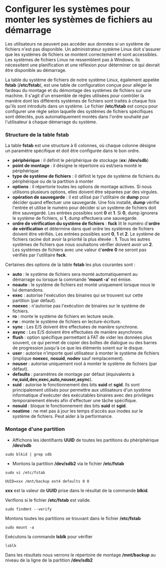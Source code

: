 # Configurer les systèmes pour monter les systèmes de fichiers au démarrage

Les utilisateurs ne peuvent pas accéder aux données si un système de fichiers n'est pas disponible. Un administrateur système Linux doit s'assurer que les systèmes de fichiers se montent correctement et sont accessibles. Les systèmes de fichiers Linux ne ressemblent pas à Windows. Ils nécessitent une planification et une réflexion pour déterminer ce qui devrait être disponible au démarrage.

La table du système de fichiers de notre système Linux, également appelée **fstab** (**/etc/fstab**), est une table de configuration conçue pour alléger le fardeau du montage et du démontage des systèmes de fichiers sur une machine. Il s'agit d'un ensemble de règles utilisées pour contrôler la manière dont les différents systèmes de fichiers sont traités à chaque fois qu'ils sont introduits dans un système. Le fichier **/etc/fstab** est conçu pour configurer une règle selon laquelle des systèmes de fichiers spécifiques sont détectés, puis automatiquement montés dans l'ordre souhaité par l'utilisateur à chaque démarrage du système.

### Structure de la table fstab

La table **fstab** est une structure à 6 colonnes, où chaque colonne désigne un paramètre spécifique et doit être configurée dans le bon ordre.

- **périphérique** : il définit le périphérique de stockage (**ex: /dev/sdb**)
- **point de montage** : il désigne le répertoire où est/sera monté le périphérique
- **type de système de fichiers** : il définit le type de système de fichiers du périphérique ou de la partition à monter
- **options** : il répertorie toutes les options de montage actives. Si nous utilisons plusieurs options, elles doivent être séparées par des virgules.
- **opération de sauvegarde** : il est utilisé par l'utilitaire de **dump** pour décider quand effectuer une sauvegarde. Une fois installé, **dump** vérifie l'entrée et utilise le numéro pour décider si un système de fichiers doit être sauvegardé. Les entrées possibles sont **0** et **1**. Si **0**, dump ignorera le système de fichiers, si **1**, dump effectuera une sauvegarde.
- **ordre de vérification du système de fichiers** : **fsck** lit le numéro d'**ordre de vérification** et détermine dans quel ordre les systèmes de fichiers doivent être vérifiés. Les entrées possibles sont **0**, **1** et **2**. Le système de fichiers racine doit avoir la priorité la plus élevée : **1**. Tous les autres systèmes de fichiers que nous souhaitons vérifier doivent avoir un **2**. Les systèmes de fichiers avec une valeur d'**ordre** **0** ne seront pas vérifiés par l'utilitaire **fsck**.

Certaines des options de la table **fstab** les plus courantes sont :

- **auto** : le système de fichiers sera monté automatiquement au démarrage ou lorsque la commande **'mount -a'** est émise.
- **noauto** : le système de fichiers est monté uniquement lorsque nous le lui demandons.
- **exec** : autorise l'exécution des binaires qui se trouvent sur cette partition (par défaut).
- **noexec** : n'autorise pas l'exécution de binaires sur le système de fichiers.
- **ro** : monte le système de fichiers en lecture seule.
- **rw** : monte le système de fichiers en lecture-écriture.
- **sync** : Les E/S doivent être effectuées de manière synchrone.
- **async** : Les E/S doivent être effectuées de manière asynchrone.
- **flush** : option spécifique permettant à FAT de vider les données plus souvent, ce qui permet de copier des boîtes de dialogue ou des barres de progression jusqu'à ce que les éléments soient sur le disque.
- **user** : autorise n'importe quel utilisateur à monter le système de fichiers (implique **noexec**, **nosuid**, **nodev** sauf remplacement).
- **nouser** : autorise uniquement root à monter le système de fichiers (par défaut).
- **defaults** : paramètres de montage par défaut (équivalents à **rw,suid,dev,exec,auto,nouser,async**).
- **suid** : autorise le fonctionnement des bits **suid** et **sgid**. Ils sont principalement utilisés pour permettre aux utilisateurs d'un système informatique d'exécuter des exécutables binaires avec des privilèges temporairement élevés afin d'effectuer une tâche spécifique.
- **nosuid** : bloque le fonctionnement des bits **suid** et **sgid**.
- **noatime** : ne met pas à jour les temps d'accès aux inodes sur le système de fichiers. Peut aider à la performance.

### Montage d'une partition

- Affichons les identifiants **UUID** de toutes les partitions du phériphérique **/dev/sdb**

```
sudo blkid | grep sdb
```

- Montons la partition **/dev/sdb2** via le fichier **/etc/fstab**

```
sudo vi /etc/fstab
```

```
UUID=xxx /mnt/backup ext4 defaults 0 0
```

**xxx** est la valeur de **UUID** prise dans le résultat de la commande **blkid**.

Verifions si le fichier **/etc/fstab** est valide.

```
sudo findmnt --verify
```

Montons toutes les partitions se trouvant dans le fichier **/etc/fstab**

```
sudo mount -a
```

Exécutons la commande **lsblk** pour vérifier

```
lsblk
```

Dans les résultats nous verrons le répertoire de montage **/mnt/backup** au niveau de la ligne de la partition **/dev/sdb2**